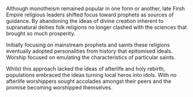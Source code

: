 Although monotheism remained popular in one form or another, late Firsh Empire religious leaders shifted focus toward prophets as sources of guidance. By abandoning the ideas of divine creation inherent to supranatural deities folk religions no longer clashed with the sciences that brought so much prosperity.

Initially focusing on mainstream prophets and saints these religions eventually adopted personalities from history that epitomised ideals. Worship focused on emulating the characteristics of particular saints.

Whilst this approach lacked the ideas of afterlife and holy rebirth, populations embraced the ideas turning local heros into idols. With no afterlife worshippers sought accolades amongst their peers and the promise becoming worshipped themselves.